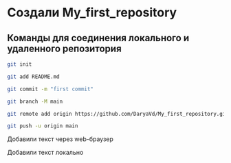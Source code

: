 # Cоздали My_first_repository

## Команды для соединения локального и удаленного репозитория 

```sh
git init
```
```sh
git add README.md
```
```sh
git commit -m "first commit"
```
```sh
git branch -M main
```
```sh
git remote add origin https://github.com/DaryaVd/My_first_repository.git
```
```sh
git push -u origin main
```

Добавили текст через web-браузер

Добавили текст локально 
